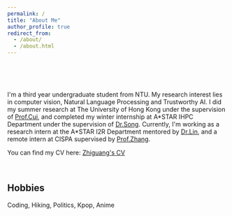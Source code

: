 ```yaml
---
permalink: /
title: "About Me"
author_profile: true
redirect_from: 
  - /about/
  - /about.html
---
```

<br>
<br>
<br>


I'm a third year undergraduate student from NTU. My research interest lies in computer vision, Natural Language Processing and Trustworthy AI.
I did my summer research at The University of Hong Kong under the supervision of [Prof.Cui](https://i.cs.hku.hk/~heming/), and completed my winter internship at A\*STAR IHPC Department under the supervision of [Dr.Song](https://sites.google.com/view/yutingsong/home). Currently, I'm working as a research intern at the A\*STAR I2R Department mentored by [Dr.Lin](https://thomaslin1990.github.io), and a remote intern at CISPA supervised by [Prof.Zhang](https://yangzhangalmo.github.io/).

You can find my CV here: [Zhiguang's CV](../assets/CV.pdf)


<br>

Hobbies
------


Coding, Hiking, Politics, Kpop, Anime
